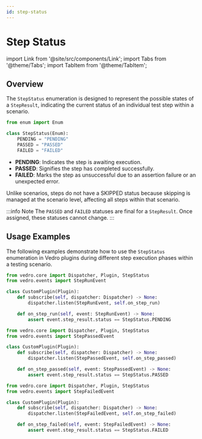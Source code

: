 ```yaml
---
id: step-status
---
```

# Step Status

import Link from '@site/src/components/Link';
import Tabs from '@theme/Tabs';
import TabItem from '@theme/TabItem';

## Overview

The `StepStatus` enumeration is designed to represent the possible states of a `StepResult`, indicating the current status of an individual test step within a scenario.

```python
from enum import Enum

class StepStatus(Enum):
    PENDING = "PENDING"
    PASSED = "PASSED"
    FAILED = "FAILED"
```

- **PENDING**: Indicates the step is awaiting execution.
- **PASSED**: Signifies the step has completed successfully.
- **FAILED**: Marks the step as unsuccessful due to an assertion failure or an unexpected error.

Unlike <Link to="/docs/core/scenario-status">scenarios</Link>, steps do not have a SKIPPED status because skipping is managed at the scenario level, affecting all steps within that scenario.

:::info Note
The `PASSED` and `FAILED` statuses are final for a `StepResult`. Once assigned, these statuses cannot change.
:::

## Usage Examples

The following examples demonstrate how to use the `StepStatus` enumeration in Vedro plugins during different step execution phases within a testing scenario.

<Tabs>
  <TabItem value="pending" label="PENDING" default>

```python
from vedro.core import Dispatcher, Plugin, StepStatus
from vedro.events import StepRunEvent

class CustomPlugin(Plugin):
    def subscribe(self, dispatcher: Dispatcher) -> None:
        dispatcher.listen(StepRunEvent, self.on_step_run)

    def on_step_run(self, event: StepRunEvent) -> None:
        assert event.step_result.status == StepStatus.PENDING
```

  </TabItem>
  <TabItem value="passed" label="PASSED">

```python
from vedro.core import Dispatcher, Plugin, StepStatus
from vedro.events import StepPassedEvent

class CustomPlugin(Plugin):
    def subscribe(self, dispatcher: Dispatcher) -> None:
        dispatcher.listen(StepPassedEvent, self.on_step_passed)

    def on_step_passed(self, event: StepPassedEvent) -> None:
        assert event.step_result.status == StepStatus.PASSED
```

  </TabItem>
  <TabItem value="failed" label="FAILED">

```python
from vedro.core import Dispatcher, Plugin, StepStatus
from vedro.events import StepFailedEvent

class CustomPlugin(Plugin):
    def subscribe(self, dispatcher: Dispatcher) -> None:
        dispatcher.listen(StepFailedEvent, self.on_step_failed)

    def on_step_failed(self, event: StepFailedEvent) -> None:
        assert event.step_result.status == StepStatus.FAILED
```

  </TabItem>
</Tabs>
